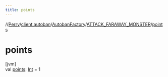 ```yaml
---
title: points
---
```

//[Perry](../../../../index.html)/[client.autoban](../../index.html)/[AutobanFactory](../index.html)/[ATTACK_FARAWAY_MONSTER](index.html)/[points](points.html)



# points



[jvm]\
val [points](points.html): [Int](https://kotlinlang.org/api/latest/jvm/stdlib/kotlin/-int/index.html) = 1




